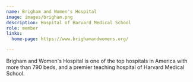 ```yaml
---
name: Brigham and Women's Hospital
image: images/brigham.png
description: Hospital of Harvard Medical School
role: member
links:
  home-page: https://www.brighamandwomens.org/

---
```


Brigham and Women's Hospital is one of the top hospitals in America with more than 790 beds, and a premier teaching hospital of Harvard Medical School.
